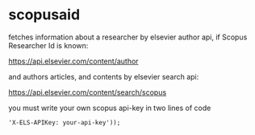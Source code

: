 # scopusaid

fetches information about a researcher by elsevier author api, if Scopus Researcher Id is known:

https://api.elsevier.com/content/author

and authors articles, and contents by elsevier search api: 

https://api.elsevier.com/content/search/scopus

you must write your own scopus api-key in two lines of code

```
'X-ELS-APIKey: your-api-key'));
```
